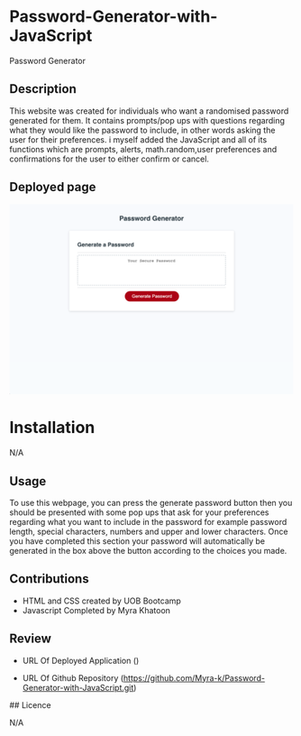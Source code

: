 # Password-Generator-with-JavaScript

Password Generator

## Description

This website was created for individuals who want a randomised password generated for them. It contains prompts/pop ups with questions regarding what they would like the password to include, in other words asking the user for their preferences. i myself added the JavaScript and all of its functions which are prompts, alerts, math.random,user preferences and confirmations for the user to either confirm or cancel.

## Deployed page

![Deployed page screenshot](./Screenshot%202023-04-24%20at%2015.52.44.png)

# Installation

N/A

## Usage

To use this webpage, you can press the generate password button then you should be presented with some pop ups that ask for your preferences regarding what you want to include in the password for example password length, special characters, numbers and upper and lower characters. Once you have completed this section your password will automatically be generated in the box above the button according to the choices you made. 
 
## Contributions

* HTML and CSS created by UOB Bootcamp
* Javascript Completed by Myra Khatoon

## Review

* URL Of Deployed Application ()

* URL Of Github Repository (https://github.com/Myra-k/Password-Generator-with-JavaScript.git)

## Licence

N/A